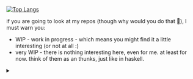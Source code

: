 [![Top Langs](https://github-readme-stats.vercel.app/api/top-langs/?username=Stasenko-Konstantin&langs_count=8&layout=compact)](https://github.com/Stasenko-Konstantin)

if you are going to look at my repos (though why would you do that 🤨), I must warn you:
- WIP - work in progress - which means you might find it a little interesting (or not at all :)
- very WIP - there is nothing interesting here, even for me. at least for now. think of them as an thunks, just like in haskell.

<details>
  <summary> </summary>
  «Объектно-ориентированные программы – это альтернатива правильным программам.»
  
  #### Эдгар Дийкстра
  ---
  
  «Выбор языка программирования играет важную роль.                                                                                        
  Он влияет на надежность, безопасность и эффективность программ,                                                                                         
  а также простоту чтения кода, его рефакторинга и расширения.                                                                                         
  Языки способны также влиять на образ мышления программиста                                                                                         
  и приемы проектирования программ,                                                                                         
  даже когда они не используются.»
  
  
  #### Программирование на языке Ocaml
  
</details>  
